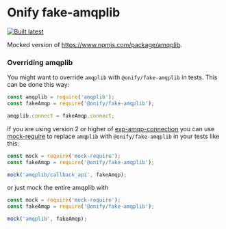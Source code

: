 Onify fake-amqplib
==================

[![Built latest](https://github.com/onify/fake-amqplib/actions/workflows/build-latest.yaml/badge.svg)](https://github.com/onify/fake-amqplib/actions/workflows/build-latest.yaml)

Mocked version of https://www.npmjs.com/package/amqplib.

### Overriding amqplib

You might want to override `amqplib` with `@onify/fake-amqplib` in tests. This can be done this way:

```javascript
const amqplib = require('amqplib');
const fakeAmqp = require('@onify/fake-amqplib');

amqplib.connect = fakeAmqp.connect;
```

If you are using version 2 or higher of [exp-amqp-connection](https://www.npmjs.com/package/exp-amqp-connection)
you can use [mock-require](https://www.npmjs.com/package/mock-require) to replace `amqplib` with `@onify/fake-amqplib` in your tests like this:

```javascript
const mock = require('mock-require');
const fakeAmqp = require('@onify/fake-amqplib');

mock('amqplib/callback_api', fakeAmqp);
```

or just mock the entire amqplib with

```javascript
const mock = require('mock-require');
const fakeAmqp = require('@onify/fake-amqplib');

mock('amqplib', fakeAmqp);
```
